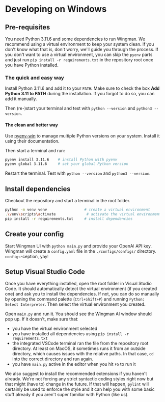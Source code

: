 # Developing on Windows

## Pre-requisites

You need Python 3.11.6 and some dependencies to run Wingman. We recommend using a virtual environment to keep your system clean. If you don't know what that is, don't worry, we'll guide you through the process. If you don't want to use a virtual environment, you can skip the `pyenv` parts and just run `pip install -r requirements.txt` in the repository root once you have Python installed.

### The quick and easy way

Install Python 3.11.6 and add it to your `PATH`. Make sure to check the box **Add Python 3.11 to PATH** during the installation. If you forgot to do so, you can add it manually.

Then (re-)start your terminal and test with `python --version` and `python3 --version`.

#### The clean and better way

Use [pyenv-win](https://github.com/pyenv-win/pyenv-win) to manage multiple Python versions on your system. Install it using their documentation.

Then start a terminal and run:

```bash
pyenv install 3.11.6    # install Python with pyenv
pyenv global 3.11.6     # set your global Python version
```

Restart the terminal. Test with `python --version` and `python3 --version`.

## Install dependencies

Checkout the repository and start a terminal in the root folder.

```bash
python -m venv venv                 # create a virtual environment
.\venv\scripts\activate              # activate the virtual environment
pip install -r requirements.txt     # install dependencies
```

## Create your config

Start Wingman UI with `python main.py` and provide your OpenAI API key. Wingman will create a `config.yaml` file in the `./configs/configs/` directory. `configs`-ception, yay!

## Setup Visual Studio Code

Once you have everything installed, open the root folder in Visual Studio Code. It should automatically detect the virtual environment (if you created one) and ask you to install the dependencies. If not, you can do so manually by opening the command palette (`Ctrl+Shift+P`) and running `Python: Select Interpreter`. Then select the virtual environment you created.

Open `main.py` and run it. You should see the Wingman AI window should pop up. If it doesn't, make sure that:

- you have the virtual environment selected
- you have installed all dependencies using `pip install -r requirements.txt`
- the integrated VSCode terminal ran the file from the repository root directory. At least on MacOS, it sometimes runs it from an outside directory, which causes issues with the relative paths. In that case, `cd` into the correct directory and run again.
- you have `main.py` active in the editor when you hit `F5` to run it

We also suggest to install the recommended extensions if you haven't already. We're not forcing any strict syntactic coding styles right now but that might (have to) change in the future. If that will happen, `pylint` will certainly be used to enforce the style and it can help you with some basic stuff already if you aren't super familiar with Python (like us).

